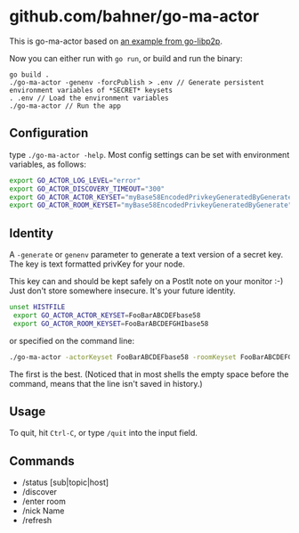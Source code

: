 # github.com/bahner/go-ma-actor

This is go-ma-actor based on [an example from go-libp2p][src].

Now you can either run with `go run`, or build and run the binary:

```shell
go build .
./go-ma-actor -genenv -forcPublish > .env // Generate persistent environment variables of *SECRET* keysets
. .env // Load the environment variables
./go-ma-actor // Run the app
```

## Configuration

type `./go-ma-actor -help`. Most config settings can be set with environment variables, as follows:

```bash
export GO_ACTOR_LOG_LEVEL="error"
export GO_ACTOR_DISCOVERY_TIMEOUT="300"
export GO_ACTOR_ACTOR_KEYSET="myBase58EncodedPrivkeyGeneratedByGenerate"
export GO_ACTOR_ROOM_KEYSET="myBase58EncodedPrivkeyGeneratedByGenerate"
```

## Identity

A `-generate` or `genenv` parameter to generate a text version of a secret key.
The key is text formatted privKey for your node.

This key can and should be kept safely on a PostIt note on your monitor :-)
Just don't store somewhere insecure. It's your future identity.

```bash
unset HISTFILE
 export GO_ACTOR_ACTOR_KEYSET=FooBarABCDEFbase58
 export GO_ACTOR_ROOM_KEYSET=FooBarABCDEFGHIbase58
```

or specified on the command line:

```bash
./go-ma-actor -actorKeyset FooBarABCDEFbase58 -roomKeyset FooBarABCDEFGHIbase58
```

The first is the best. (Noticed that in most shells the empty space before the command, means that the line isn't saved in history.)

## Usage

To quit, hit `Ctrl-C`, or type `/quit` into the input field.

## Commands

- /status [sub|topic|host]
- /discover
- /enter room
- /nick Name
- /refresh

[src]: https://github.com/libp2p/go-libp2p/tree/master/examples/pubsub/chat
